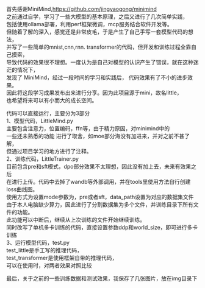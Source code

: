 首先感谢MiniMind,https://github.com/jingyaogong/minimind  
之前通过自学，学习了一些大模型的基本原理，之后又进行了几次简单实践，  
包括使用ollama部署，利用perf框架微调，mcp服务结合软件开发等。  
但随着了解的深入，感觉还是非常皮毛，于是产生了自己手写一套模型代码的想法，  
并写了一些简单的mnist,cnn,rnn. transformer的代码，但开发和训练过程全靠自己摸索，  
导致代码的效果很不理想。一度认为是自己对模型的认识产生了错误，就在这种迷茫的情况下，  
发现了 MiniMind，经过一段时间的学习和实践后， 代码效果有了不小的进步效果。  
因此将这段学习成果发布出来进行分享。因为此项目源于mini，故名little，  
也希望将来可以有小而大的成长空间。  


代码可以直接运行，主要分为3部分  
1、模型代码，LittleMind.py  
    主要包含注意力，位置编码，ffn等，由于精力原因，对minimind中的  
    一些还未熟悉的功能 进行了取舍，如moe部分海没有加进来，并对之前不甚了解，  
    但通过项目学习的地方进行了注释。  
2、训练代码，LittleTrainer.py  
    目前包含pre和sft模式，dpo部分效果不太理想，因此没有加上去，未来有效果之后  
    在进行上传。代码中去掉了wandb等外部调用，并在tools里使用方法自行创建loss曲线图。  
   使用方式为设置mode参数为，pre或者sft，data_path设置为对应的数据集文件  
    由于本人电脑缺少算力，因此进行了分割数据集为多个文件，并训练目录下所有文件的功能。  
    此功能可以中断后，继续从上次训练的文件开始继续训练。  
    同时改写了单机多卡训练的代码，直接设置参数ddp和world_size，即可进行多卡训练  
3、运行模型代码，test.py  
    test_little是手工写的推理代码，   
    test_transformer是使用框架自带的推理代码，  
    可以在使用时，对两者效果对照比较  

最后，关于之前的一些训练数据和测试效果，我保存了几张图片，放在img目录下
